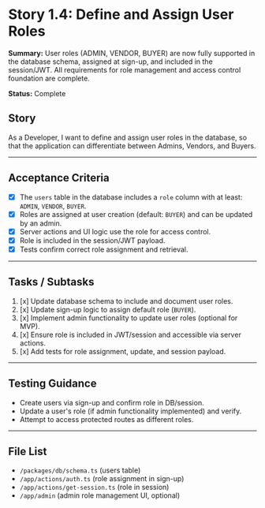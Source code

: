 # Story 1.4: Define and Assign User Roles

**Summary:**
User roles (ADMIN, VENDOR, BUYER) are now fully supported in the database schema, assigned at sign-up, and included in the session/JWT. All requirements for role management and access control foundation are complete.

**Status:** Complete

## Story
As a Developer, I want to define and assign user roles in the database, so that the application can differentiate between Admins, Vendors, and Buyers.

---

## Acceptance Criteria
- [x] The `users` table in the database includes a `role` column with at least: `ADMIN`, `VENDOR`, `BUYER`.
- [x] Roles are assigned at user creation (default: `BUYER`) and can be updated by an admin.
- [x] Server actions and UI logic use the role for access control.
- [x] Role is included in the session/JWT payload.
- [x] Tests confirm correct role assignment and retrieval.

---

## Tasks / Subtasks
1. [x] Update database schema to include and document user roles.
2. [x] Update sign-up logic to assign default role (`BUYER`).
3. [x] Implement admin functionality to update user roles (optional for MVP).
4. [x] Ensure role is included in JWT/session and accessible via server actions.
5. [x] Add tests for role assignment, update, and session payload.

---

## Testing Guidance
- Create users via sign-up and confirm role in DB/session.
- Update a user's role (if admin functionality implemented) and verify.
- Attempt to access protected routes as different roles.

---

## File List
- `/packages/db/schema.ts` (users table)
- `/app/actions/auth.ts` (role assignment in sign-up)
- `/app/actions/get-session.ts` (role in session)
- `/app/admin` (admin role management UI, optional)
